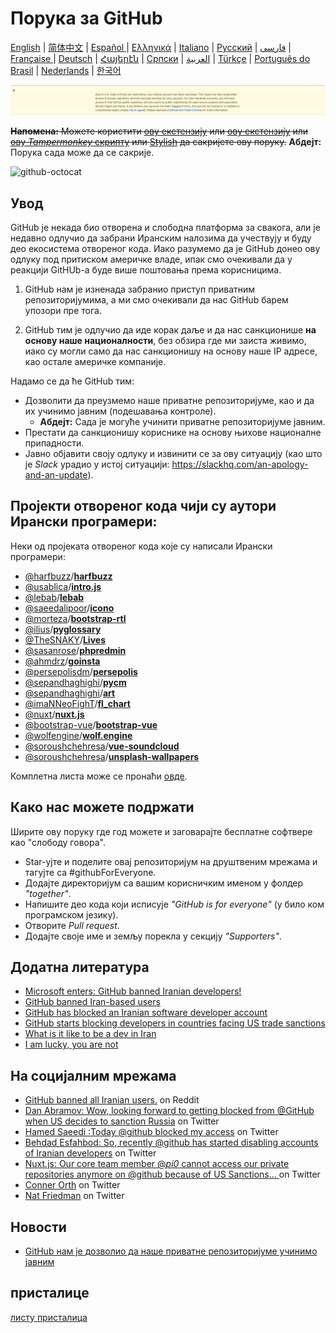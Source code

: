 # Порука за GitHub

[English](./README.md) | [简体中文](./README-CN.md) | [Español ](./README-ES.md) | [Ελληνικά](./README-GR.md) | [Italiano](./README-IT.md) | [Русский](./README-RU.md) | [فارسی](./README-PER.md) | [Française ](./README-FR.md) | [Deutsch](./README-DE.md) | [Հայերէն](./README-HY.md) | [Српски](./README-SR.md) | [العربية](./README-AR.md) | [Türkçe](./README-TR.md) | [Português do Brasil](./README-PT-BR.md) | [Nederlands](./README-NL.md) | [한국어](./README-KO.md)

![Цео текст](./message.png)

~~**Напомена:** Можете користити [ову екстензију](https://github.com/JafarAkhondali/remove-github-restrictions-message) или [ову екстензију](https://github.com/MohamadKh75/ShutHub) или [ову *Tampermonkey* скрипту](https://gist.github.com/HirbodBehnam/2e079e187be0b1b6a6bcb734ed88474e) или [Stylish](https://userstyles.org/styles/173827/hide-github-warning) да сакријете ову поруку.~~
**Абдејт:** Порука сада може да се сакрије.

![github-octocat](https://user-images.githubusercontent.com/16706911/61997137-7aa7df00-b0b2-11e9-97f1-f452855fe21c.png)

## Увод

GitHub је некада био отворена и слободна платформа за свакога, али је недавно одлучио да забрани Иранским налозима да учествују и буду део екосистема отвореног кода. Иако разумемо да је GitHub донео ову одлуку под притиском америчке владе, ипак смо очекивали да у реакцији GitHUb-а буде више поштовања према корисницима.

1. GitHub нам је изненада забранио приступ приватним репозиторијумима, а ми смо очекивали да нас GitHub барем упозори пре тога.

2. GitHub тим је одлучио да иде корак даље и да нас санкционише **на основу наше националности**, без обзира где ми заиста живимо, иако су могли само да нас санкционишу на основу наше IP адресе, као остале америчке компаније.

Надамо се да ће GitHub тим:

- Дозволити да преузмемо наше приватне репозиторијуме, као и да их учинимо јавним (подешавања контроле).
  - **Абдејт:** Сада је могуће учинити приватне репозиторијуме јавним.
- Престати да санкционишу кориснике на основу њихове националне припадности.
- Јавно објавити своју одлуку и извинити се за ову ситуацију (као што је *Slack* урадио у истој ситуацији: https://slackhq.com/an-apology-and-an-update).

## Пројекти отвореног кода чији су аутори Ирански програмери:

Неки од пројеката отвореног кода које су написали Ирански програмери:

- [@harfbuzz](https://github.com/harfbuzz)/[**harfbuzz**](https://github.com/harfbuzz/harfbuzz)
- [@usablica](https://github.com/usablica)/[**intro.js**](https://github.com/usablica/intro.js)
- [@lebab](https://github.com/lebab)/[**lebab**](https://github.com/lebab/lebab)
- [@saeedalipoor](https://github.com/saeedalipoor)/[**icono**](https://github.com/saeedalipoor/icono)
- [@morteza](https://github.com/morteza)/[**bootstrap-rtl**](https://github.com/morteza/bootstrap-rtl)
- [@ilius](https://github.com/ilius)/[**pyglossary**](https://github.com/ilius/pyglossary)
- [@TheSNAKY](https://github.com/TheSNAKY)/[**Lives**](https://github.com/TheSNAKY/Lives)
- [@sasanrose](https://github.com/sasanrose)/[**phpredmin**](https://github.com/sasanrose/phpredmin)
- [@ahmdrz](https://github.com/ahmdrz)/[**goinsta**](https://github.com/ahmdrz/goinsta)
- [@persepolisdm](https://github.com/persepolisdm)/[**persepolis**](https://github.com/persepolisdm/persepolis)
- [@sepandhaghighi](https://github.com/sepandhaghighi)/[**pycm**](https://github.com/sepandhaghighi/pycm)
- [@sepandhaghighi](https://github.com/sepandhaghighi)/[**art**](https://github.com/sepandhaghighi/art)
- [@imaNNeoFighT](https://github.com/imaNNeoFighT)/[**fl_chart**](https://github.com/imaNNeoFighT/fl_chart)
- [@nuxt](https://github.com/nuxt)/[**nuxt.js**](https://github.com/nuxt/nuxt.js)
- [@bootstrap-vue](https://github.com/bootstrap-vue)/[**bootstrap-vue**](https://github.com/bootstrap-vue/bootstrap-vue)
- [@wolfengine](https://github.com/wolfengine)/[**wolf.engine**](https://github.com/wolfengine/wolf.engine)
- [@soroushchehresa](https://github.com/soroushchehresa)/[**vue-soundcloud**](https://github.com/soroushchehresa/vue-soundcloud)
- [@soroushchehresa](https://github.com/soroushchehresa)/[**unsplash-wallpapers**](https://github.com/soroushchehresa/unsplash-wallpapers)

Комплетна листа може се пронаћи [овде](https://github.com/mohebifar/made-in-iran).

## Како нас можете подржати

Ширите ову поруку где год можете и заговарајте бесплатне софтвере као "слободу говора".

- Star-ујте и поделите овај репозиторијум на друштвеним мрежама и тагујте са #githubForEveryone.
- Додајте директоријум са вашим корисничким именом у фолдер *"together"*.
- Напишите део кода који исписује *"GitHub is for everyone"* (у било ком програмском језику).
- Отворите *Pull request*.
- Додајте своје име и земљу порекла у секцију *"Supporters"*.

## Додатна литература

- [Microsoft enters: GitHub banned Iranian developers!](https://medium.com/@d.aliyamini/microsoft-enters-github-banned-iranian-developers-843f7c60a146)
- [GitHub banned Iran-based users](https://financialtribune.com/articles/sci-tech/99111/github-bans-iran-based-users)
- [GitHub has blocked an Iranian software developer account](https://hub.packtpub.com/github-has-blocked-an-iranian-software-developers-account)
- [GitHub starts blocking developers in countries facing US trade sanctions](https://www.zdnet.com/article/github-starts-blocking-developers-in-countries-facing-us-trade-sanctions)
- [What is it like to be a dev in Iran](https://shahinsorkh.ir/2019/07/20/how-is-it-like-to-be-a-dev-in-iran)
- [I am lucky, you are not](https://dev.to/jeromegamez/i-am-lucky-you-are-not-2eco)

## На социјалним мрежама

- [GitHub banned all Iranian users.](https://www.reddit.com/r/programming/comments/ciey8g/github_banned_all_iranian_users_our_accounts_are/) on Reddit
- [Dan Abramov: Wow, looking forward to getting blocked from @GitHub when US decides to sanction Russia](https://twitter.com/dan_abramov/status/1154869188672086019?s=19) on Twitter
- [Hamed Saeedi :Today @github blocked my access](https://twitter.com/Hamed/status/1154268514074660864?s=19) on Twitter
- [Behdad Esfahbod: So, recently @github has started disabling accounts of Iranian developers](https://twitter.com/behdadesfahbod/status/1154755351092158465?s=19) on Twitter
- [Nuxt.js: Our core team member @_pi0_ cannot access our private repositories anymore on @github because of US Sanctions...
  ](https://t.co/4FiLexH9Mf) on Twitter
- [Conner Orth](https://twitter.com/conner_orth/status/1154723522729709568) on Twitter
- [Nat Friedman](https://twitter.com/natfriedman/status/1155311121038864384) on Twitter

## Новости

- [GitHub нам је дозволио да наше приватне репозиторијуме учинимо јавним](https://github.com/1995parham/github-do-not-ban-us/issues/666)

## присталице
[листу присталица](README.md#Supporters)
